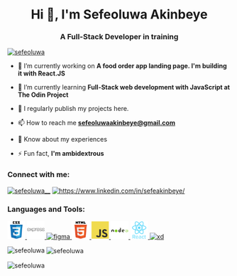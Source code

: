 <h1 align="center">Hi 👋, I'm Sefeoluwa Akinbeye</h1>
<h3 align="center">A Full-Stack Developer in training</h3>

<p align="left"> <a href="https://github.com/ryo-ma/github-profile-trophy"><img src="https://github-profile-trophy.vercel.app/?username=sefeoluwa" alt="sefeoluwa" /></a> </p>

- 🔭 I’m currently working on **A food order app landing page. I'm building it with React.JS**

- 🌱 I’m currently learning **Full-Stack web development with JavaScript at The Odin Project**

- 📝 I regularly publish my projects here. 

- 📫 How to reach me **sefeoluwaakinbeye@gmail.com**

- 📄 Know about my experiences 

- ⚡ Fun fact, **I'm ambidextrous**

<h3 align="left">Connect with me:</h3>
<p align="left">
<a href="https://twitter.com/sefeoluwa__" target="blank"><img align="center" src="https://raw.githubusercontent.com/rahuldkjain/github-profile-readme-generator/master/src/images/icons/Social/twitter.svg" alt="sefeoluwa__" height="30" width="40" /></a>
<a href="https://linkedin.com/in/https://www.linkedin.com/in/sefeakinbeye/" target="blank"><img align="center" src="https://raw.githubusercontent.com/rahuldkjain/github-profile-readme-generator/master/src/images/icons/Social/linked-in-alt.svg" alt="https://www.linkedin.com/in/sefeakinbeye/" height="30" width="40" /></a>
</p>

<h3 align="left">Languages and Tools:</h3>
<p align="left"> <a href="https://www.w3schools.com/css/" target="_blank" rel="noreferrer"> <img src="https://raw.githubusercontent.com/devicons/devicon/master/icons/css3/css3-original-wordmark.svg" alt="css3" width="40" height="40"/> </a> <a href="https://expressjs.com" target="_blank" rel="noreferrer"> <img src="https://raw.githubusercontent.com/devicons/devicon/master/icons/express/express-original-wordmark.svg" alt="express" width="40" height="40"/> </a> <a href="https://www.figma.com/" target="_blank" rel="noreferrer"> <img src="https://www.vectorlogo.zone/logos/figma/figma-icon.svg" alt="figma" width="40" height="40"/> </a> <a href="https://www.w3.org/html/" target="_blank" rel="noreferrer"> <img src="https://raw.githubusercontent.com/devicons/devicon/master/icons/html5/html5-original-wordmark.svg" alt="html5" width="40" height="40"/> </a> <a href="https://developer.mozilla.org/en-US/docs/Web/JavaScript" target="_blank" rel="noreferrer"> <img src="https://raw.githubusercontent.com/devicons/devicon/master/icons/javascript/javascript-original.svg" alt="javascript" width="40" height="40"/> </a> <a href="https://nodejs.org" target="_blank" rel="noreferrer"> <img src="https://raw.githubusercontent.com/devicons/devicon/master/icons/nodejs/nodejs-original-wordmark.svg" alt="nodejs" width="40" height="40"/> </a> <a href="https://reactjs.org/" target="_blank" rel="noreferrer"> <img src="https://raw.githubusercontent.com/devicons/devicon/master/icons/react/react-original-wordmark.svg" alt="react" width="40" height="40"/> </a> <a href="https://www.adobe.com/products/xd.html" target="_blank" rel="noreferrer"> <img src="https://cdn.worldvectorlogo.com/logos/adobe-xd.svg" alt="xd" width="40" height="40"/> </a> </p>

<p><img align="left" src="https://github-readme-stats.vercel.app/api/top-langs?username=sefeoluwa&show_icons=true&locale=en&layout=compact" alt="sefeoluwa" /></p>

<p>&nbsp;<img align="center" src="https://github-readme-stats.vercel.app/api?username=sefeoluwa&show_icons=true&locale=en" alt="sefeoluwa" /></p>

<p><img align="center" src="https://github-readme-streak-stats.herokuapp.com/?user=sefeoluwa&" alt="sefeoluwa" /></p>

